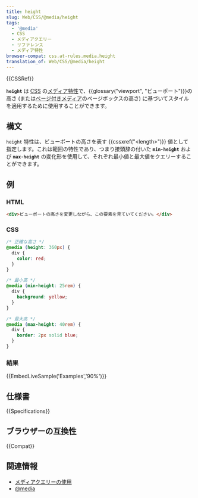 ```yaml
---
title: height
slug: Web/CSS/@media/height
tags:
  - '@media'
  - CSS
  - メディアクエリー
  - リファレンス
  - メディア特性
browser-compat: css.at-rules.media.height
translation_of: Web/CSS/@media/height
---
```

{{CSSRef}}

**`height`** は [CSS](/ja/docs/Web/CSS) の[メディア特性](/ja/docs/Web/CSS/@media#メディア特性)で、{{glossary("viewport", "ビューポート")}}の高さ (または[ページ付きメディア](/ja/docs/Web/CSS/Paged_Media)のページボックスの高さ) に基づいてスタイルを適用するために使用することができます。

## 構文

`height` 特性は、ビューポートの高さを表す {{cssxref("&lt;length&gt;")}} 値として指定します。これは範囲の特性であり、つまり接頭辞の付いた **`min-height`** および **`max-height`** の変化形を使用して、それぞれ最小値と最大値をクエリーすることができます。

## 例

### HTML

```html
<div>ビューポートの高さを変更しながら、この要素を見ていてください。</div>
```

### CSS

```css
/* 正確な高さ */
@media (height: 360px) {
  div {
    color: red;
  }
}

/* 最小高 */
@media (min-height: 25rem) {
  div {
    background: yellow;
  }
}

/* 最大高 */
@media (max-height: 40rem) {
  div {
    border: 2px solid blue;
  }
}
```

### 結果

{{EmbedLiveSample('Examples','90%')}}

## 仕様書

{{Specifications}}

## ブラウザーの互換性

{{Compat}}

## 関連情報

- [メディアクエリーの使用](/ja/docs/Web/CSS/Media_Queries/Using_media_queries)
- [@media](/ja/docs/Web/CSS/@media)
